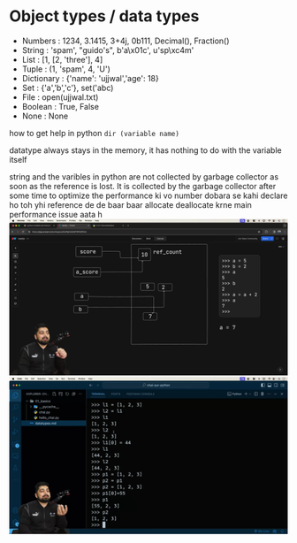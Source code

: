 # Object types / data types
- Numbers : 1234, 3.1415, 3+4j, 0b111, Decimal(), Fraction()
- String : 'spam', "guido's", b'a\x01c', u'sp\xc4m'
- List : [1, [2, 'three'], 4] 
- Tuple : (1, 'spam', 4, 'U')
- Dictionary : {'name': 'ujjwal','age': 18}
- Set : {'a','b','c'}, set('abc)
- File : open(ujjwal.txt) 
- Boolean : True, False
- None : None

how to get help in python
`dir (variable name)`

datatype always stays in the memory, it has nothing to do with the variable itself

string and the varibles in python are not collected by garbage collector as soon as the reference is lost. It is collected by the garbage collector after some time to optimize the performance ki vo number dobara se kahi declare ho toh yhi reference de de baar baar allocate deallocate krne main performance issue aata h
![Python working](images/Screenshot%20from%202024-06-30%2022-24-42.png)
![Python working](images/Screenshot%20from%202024-06-30%2023-07-52.png)

